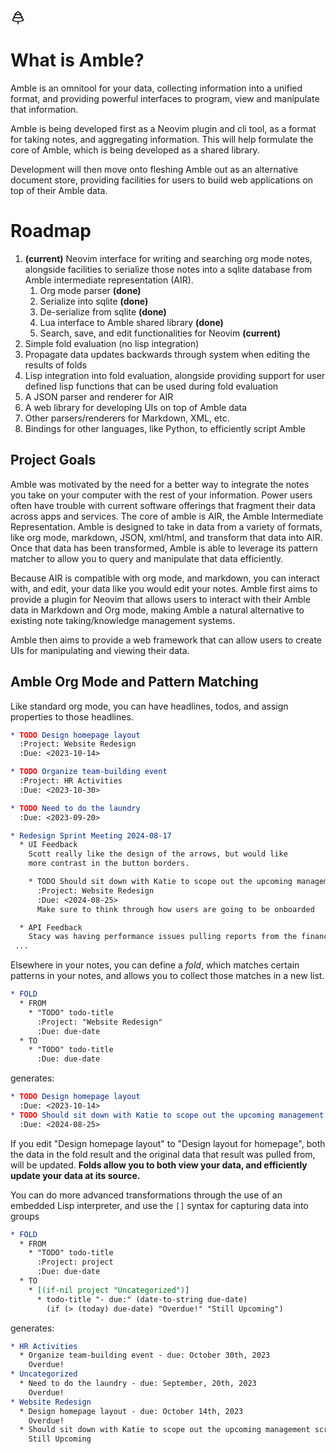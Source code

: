 <?xml version="1.0" encoding="UTF-8"?><svg width="24px" height="24px" viewBox="0 0 24 24" stroke-width="1.5" fill="none" xmlns="http://www.w3.org/2000/svg" color="#000000" data-darkreader-inline-color="" style="--darkreader-inline-color: #e8e6e3;"><path d="M12 2L7 6.64286C7 6.64286 10.0424 7 12 7C13.9576 7 17 6.64286 17 6.64286L12 2Z" stroke="#000000" stroke-width="1.5" stroke-linecap="round" stroke-linejoin="round" data-darkreader-inline-stroke="" style="--darkreader-inline-stroke: #000000;"></path><path d="M8.5 7L5 10.9394C5 10.9394 7.625 12 12 12C16.375 12 19 10.9394 19 10.9394L15.5 7" stroke="#000000" stroke-width="1.5" stroke-linecap="round" stroke-linejoin="round" data-darkreader-inline-stroke="" style="--darkreader-inline-stroke: #000000;"></path><path d="M6.5 11.5L3 15.5231C3 15.5231 5.7 18 12 18C18.3 18 21 15.5231 21 15.5231L17.5 11.5" stroke="#000000" stroke-width="1.5" stroke-linecap="round" stroke-linejoin="round" data-darkreader-inline-stroke="" style="--darkreader-inline-stroke: #000000;"></path><path d="M12 22L12 19" stroke="#000000" stroke-width="1.5" stroke-linecap="round" stroke-linejoin="round" data-darkreader-inline-stroke="" style="--darkreader-inline-stroke: #000000;"></path></svg>

# What is Amble?

Amble is an omnitool for your data, collecting information into a unified
format, and providing powerful interfaces to program, view and manipulate
that information.

Amble is being developed first as a Neovim plugin and cli tool, as a format for
taking notes, and aggregating information. This will help formulate the core
of Amble, which is being developed as a shared library.

Development will then move onto fleshing Amble out as an alternative document
store, providing facilities for users to build web applications on top of
their Amble data.

# Roadmap

1. **(current)** Neovim interface for writing and searching org mode notes, 
   alongside facilities to serialize those notes into a sqlite database
   from Amble intermediate representation (AIR).
   1. Org mode parser **(done)**
   2. Serialize into sqlite **(done)**
   3. De-serialize from sqlite **(done)**
   4. Lua interface to Amble shared library **(done)**
   5. Search, save, and edit functionalities for Neovim **(current)**
2. Simple fold evaluation (no lisp integration)
3. Propagate data updates backwards through system when editing the results of folds
4. Lisp integration into fold evaluation, alongside providing
   support for user defined lisp functions that can be used during
   fold evaluation
5. A JSON parser and renderer for AIR
6. A web library for developing UIs on top of Amble data
7. Other parsers/renderers for Markdown, XML, etc.
8. Bindings for other languages, like Python, to efficiently script Amble

## Project Goals

Amble was motivated by the need for a better way to integrate the notes you take on your computer
with the rest of your information. Power users often have trouble with current
software offerings that fragment their data across apps and services. The core of amble is AIR, the 
Amble Intermediate Representation. Amble is designed to take in data from a variety of formats, like
org mode, markdown, JSON, xml/html, and transform that data into AIR. Once that data has been transformed, Amble
is able to leverage its pattern matcher to allow you to query and manipulate that data efficiently.

Because AIR is compatible with org mode, and markdown, you can interact with, and edit, your data
like you would edit your notes. Amble first aims to provide a plugin for
Neovim that allows users to interact with their Amble data in Markdown and Org mode, 
making Amble a natural alternative to existing note taking/knowledge management systems.

Amble then aims to provide a web framework that can allow users to create UIs for manipulating and viewing
their data.

## Amble Org Mode and Pattern Matching

Like standard org mode, you can have headlines, todos,
and assign properties to those headlines.
```org
* TODO Design homepage layout
  :Project: Website Redesign
  :Due: <2023-10-14>

* TODO Organize team-building event
  :Project: HR Activities
  :Due: <2023-10-30>

* TODO Need to do the laundry
  :Due: <2023-09-20>

* Redesign Sprint Meeting 2024-08-17
  * UI Feedback
    Scott really like the design of the arrows, but would like
    more contrast in the button borders.

    * TODO Should sit down with Katie to scope out the upcoming management screen
      :Project: Website Redesign
      :Due: <2024-08-25>
      Make sure to think through how users are going to be onboarded

  * API Feedback
    Stacy was having performance issues pulling reports from the finance page
 ... 
```

Elsewhere in your notes, you can define a *fold*, which matches certain patterns in your notes,
and allows you to collect those matches in a new list.
```org
* FOLD
  * FROM
    * "TODO" todo-title
      :Project: "Website Redesign"
      :Due: due-date
  * TO
    * "TODO" todo-title
      :Due: due-date
```
generates:
```org
* TODO Design homepage layout
  :Due: <2023-10-14>
* TODO Should sit down with Katie to scope out the upcoming management screen
  :Due: <2024-08-25>
```
If you edit "Design homepage layout" to "Design layout for homepage", both the data in the fold
result and the original data that result was pulled from, will be updated. **Folds allow you to both view your data, and efficiently update your data at its source.**

You can do more advanced transformations through the use of an embedded Lisp interpreter,
and use the `[]` syntax for capturing data into groups
```org
* FOLD
  * FROM
    * "TODO" todo-title
      :Project: project
      :Due: due-date
  * TO
    * [(if-nil project "Uncategorized")]
      * todo-title "- due:" (date-to-string due-date)
        (if (> (today) due-date) "Overdue!" "Still Upcoming")
```
generates:
```org
* HR Activities
  * Organize team-building event - due: October 30th, 2023
    Overdue!
* Uncategorized
  * Need to do the laundry - due: September, 20th, 2023
    Overdue!
* Website Redesign
  * Design homepage layout - due: October 14th, 2023
    Overdue!
  * Should sit down with Katie to scope out the upcoming management screen - due: August 25th, 2024
    Still Upcoming
